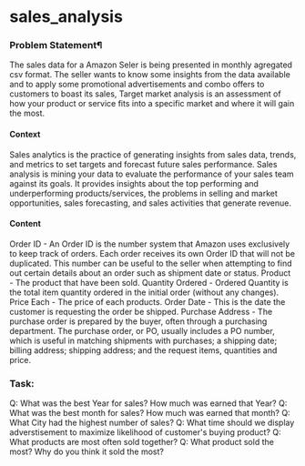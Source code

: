 # sales_analysis
### Problem Statement¶
The sales data for a Amazon Seler is being presented in monthly agregated csv format. The seller wants to know some insights from the data available and to apply some promotional advertisements and combo offers to customers to boast its sales, Target market analysis is an assessment of how your product or service fits into a specific market and where it will gain the most.
#### Context
Sales analytics is the practice of generating insights from sales data, trends, and metrics to set targets and forecast future sales performance. Sales analysis is mining your data to evaluate the performance of your sales team against its goals. It provides insights about the top performing and underperforming products/services, the problems in selling and market opportunities, sales forecasting, and sales activities that generate revenue.

#### Content
Order ID - An Order ID is the number system that Amazon uses exclusively to keep track of orders. Each order receives its own Order ID that will not be duplicated. This number can be useful to the seller when attempting to find out certain details about an order such as shipment date or status. 
Product - The product that have been sold. 
Quantity Ordered - Ordered Quantity is the total item quantity ordered in the initial order (without any changes). 
Price Each - The price of each products. 
Order Date - This is the date the customer is requesting the order be shipped. 
Purchase Address - The purchase order is prepared by the buyer, often through a purchasing department. The purchase order, or PO, usually includes a PO number, which is useful in matching shipments with purchases; a shipping date; billing address; shipping address; and the request items, quantities and price. 

### Task:
Q: What was the best Year for sales? How much was earned that Year? 
Q: What was the best month for sales? How much was earned that month? 
Q: What City had the highest number of sales? 
Q: What time should we display adverstisement to maximize likelihood of customer's buying product? 
Q: What products are most often sold together? Q: What product sold the most? Why do you think it sold the most?
